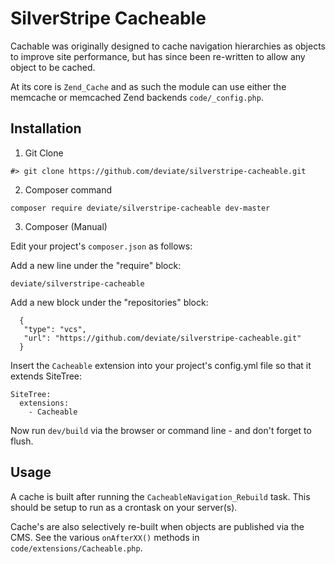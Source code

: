 # SilverStripe Cacheable

Cachable was originally designed to cache navigation hierarchies as objects to improve
site performance, but has since been re-written to allow any object to be cached.

At its core is `Zend_Cache` and as such the module can use either the memcache or
memcached Zend backends `code/_config.php`.

## Installation

  1) Git Clone


    #> git clone https://github.com/deviate/silverstripe-cacheable.git

  2) Composer command


    composer require deviate/silverstripe-cacheable dev-master

  3) Composer (Manual)

Edit your project's `composer.json` as follows:

Add a new line under the "require" block:


    deviate/silverstripe-cacheable

Add a new block under the "repositories" block:


      {
       "type": "vcs",
       "url": "https://github.com/deviate/silverstripe-cacheable.git"
      }

Insert the `Cacheable` extension into your project's config.yml file so that it extends SiteTree:


    SiteTree:
      extensions:
        - Cacheable

Now run `dev/build` via the browser or command line - and don't forget to flush.

## Usage

A cache is built after running the `CacheableNavigation_Rebuild` task. This should be
setup to run as a crontask on your server(s).

Cache's are also selectively re-built when objects are published via the CMS. See the
various `onAfterXX()` methods in `code/extensions/Cacheable.php`.
